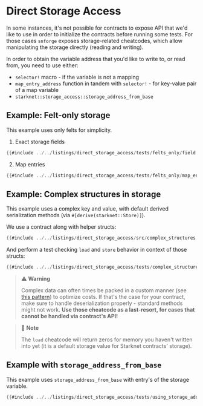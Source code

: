 # Direct Storage Access

In some instances, it's not possible for contracts to expose API that we'd like to use in order to initialize
the contracts before running some tests. For those cases `snforge` exposes storage-related cheatcodes,
which allow manipulating the storage directly (reading and writing).

In order to obtain the variable address that you'd like to write to, or read from, you need to use either:
- `selector!` macro - if the variable is not a mapping
- `map_entry_address` function in tandem with `selector!` - for key-value pair of a map variable
- `starknet::storage_access::storage_address_from_base`

## Example: Felt-only storage
This example uses only felts for simplicity.

1. Exact storage fields

```rust
{{#include ../../listings/direct_storage_access/tests/felts_only/field.cairo}}
```

2. Map entries

```rust
{{#include ../../listings/direct_storage_access/tests/felts_only/map_entry.cairo}}
```

## Example: Complex structures in storage
This example uses a complex key and value, with default derived serialization methods (via `#[derive(starknet::Store)]`).

We use a contract along with helper structs:

```rust
{{#include ../../listings/direct_storage_access/src/complex_structures.cairo}}
```

And perform a test checking `load` and `store` behavior in context of those structs:

```rust
{{#include ../../listings/direct_storage_access/tests/complex_structures.cairo}}
```

> ⚠️ **Warning**
>
> Complex data can often times be packed in a custom manner (see [this pattern](https://book.cairo-lang.org/ch16-01-optimizing-storage-costs.html)) to optimize costs.
> If that's the case for your contract, make sure to handle deserialization properly - standard methods might not work.
> **Use those cheatcode as a last-resort, for cases that cannot be handled via contract's API!**


> 📝 **Note**
>
> The `load` cheatcode will return zeros for memory you haven't written into yet (it is a default storage value for Starknet contracts' storage).

## Example with `storage_address_from_base`
This example uses `storage_address_from_base` with entry's of the storage variable.

```rust
{{#include ../../listings/direct_storage_access/tests/using_storage_address_from_base.cairo}}
```